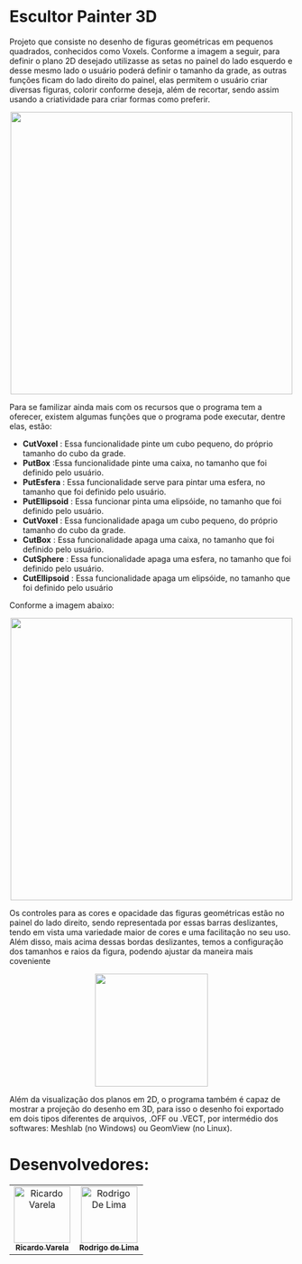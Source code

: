 <h1>Escultor Painter 3D</h1>

Projeto que consiste no desenho de figuras geométricas em pequenos quadrados, conhecidos como Voxels. Conforme a imagem a seguir, para definir o plano 2D desejado utilizasse as setas no painel do lado esquerdo e desse mesmo lado o usuário poderá definir o tamanho da grade, as outras funções ficam do lado direito do painel, elas permitem o usuário criar diversas figuras, colorir conforme deseja, além de recortar, sendo assim usando a criatividade para criar formas como preferir.

<p align="center"> 
<img src="https://user-images.githubusercontent.com/48896758/60150988-4be7d180-97b1-11e9-93ab-33a62b015ad9.jpg" width="500px;" style="max-width:100%;">
 </p>

Para se familizar ainda mais com os recursos que o programa tem a oferecer, existem algumas funções que o programa pode executar, dentre elas, estão:

<ul>
   <li><b><font style="vertical-align: inherit;"><font style="vertical-align: inherit;">CutVoxel</font></font></b><font style="vertical-align: inherit;"><font style="vertical-align: inherit;"> : Essa funcionalidade pinte um cubo pequeno, do próprio tamanho do cubo da grade.</font></font></li> 
   <li><b><font style="vertical-align: inherit;"><font style="vertical-align: inherit;">PutBox</font></font></b><font style="vertical-align: inherit;"><font style="vertical-align: inherit;"> :Essa funcionalidade pinte uma caixa, no tamanho que foi definido pelo usuário.</font></font></li> 
   <li><b><font style="vertical-align: inherit;"><font style="vertical-align: inherit;">PutEsfera</font></font></b><font style="vertical-align: inherit;"><font style="vertical-align: inherit;"> : Essa funcionalidade serve para pintar uma esfera, no tamanho que foi definido pelo usuário.</font></font></li>
   <li><b><font style="vertical-align: inherit;"><font style="vertical-align: inherit;">PutEllipsoid</font></font></b><font style="vertical-align: inherit;"><font style="vertical-align: inherit;"> : Essa funcionar pinta uma elipsóide, no tamanho que foi definido pelo usuário.</font></font></li> 
   <li><b><font style="vertical-align: inherit;"><font style="vertical-align: inherit;">CutVoxel</font></font></b><font style="vertical-align: inherit;"><font style="vertical-align: inherit;"> : Essa funcionalidade apaga um cubo pequeno, do próprio tamanho do cubo da grade.</font></font></li> 
   <li><b><font style="vertical-align: inherit;"><font style="vertical-align: inherit;">CutBox</font></font></b><font style="vertical-align: inherit;"><font style="vertical-align: inherit;"> : Essa funcionalidade apaga uma caixa, no tamanho que foi definido pelo usuário.</font></font></li> 
   <li><b><font style="vertical-align: inherit;"><font style="vertical-align: inherit;">CutSphere</font></font></b><font style="vertical-align: inherit;"><font style="vertical-align: inherit;"> : Essa funcionalidade apaga uma esfera, no tamanho que foi definido pelo usuário.</font></font></li>
   <li><b><font style="vertical-align: inherit;"><font style="vertical-align: inherit;">CutEllipsoid</font></font></b><font style="vertical-align: inherit;"><font style="vertical-align: inherit;"> : Essa funcionalidade apaga um elipsóide, no tamanho que foi definido pelo usuário</font></font></li>
 </ul>
 
 Conforme a imagem abaixo:
 
 <p align="center"> 
<img src="https://user-images.githubusercontent.com/48896758/60151342-cbc26b80-97b2-11e9-85e5-f1f25dbfdd1b.jpg" width="500px;" style="max-width:100%;">
 </p>
 
 Os controles para as cores e opacidade das figuras geométricas estão no painel do lado direito, sendo representada por essas barras deslizantes, tendo em vista uma variedade maior de cores e uma facilitação no seu uso. Além disso, mais acima dessas bordas deslizantes, temos a configuração dos tamanhos e raios da figura, podendo ajustar da maneira mais coveniente 
 
<p align="center"> 
<img src="https://user-images.githubusercontent.com/48896758/60151646-e9440500-97b3-11e9-89c8-76e536b2b6ee.jpg" width="200px;" style="max-width:80%;">
</p>

 
 Além da visualização dos planos em 2D, o programa também é capaz de mostrar a projeção do desenho em 3D, para isso o desenho foi exportado em dois tipos diferentes de arquivos, .OFF ou .VECT, por intermédio dos softwares: Meshlab (no Windows) ou GeomView (no Linux).
 
<h1>Desenvolvedores:</h1>
 
 <table>
  <tbody><tr>
    <td align="center">
      <a href="https://github.com/ricardomvv">
        <img src="https://avatars0.githubusercontent.com/u/48896758?s=460&v=4" width="100px;" alt="Ricardo Varela" style="max-width:100%;">
        <br>
        <sub><b>Ricardo Varela</b></sub>
      </a><br>
    </td>
    <td align="center">
      <a href="https://github.com/rodrigols-10">
        <img src="https://avatars3.githubusercontent.com/u/49422747?s=460&v=4" width="100px;" alt="Rodrigo De Lima" style="max-width:100%;">
        <br>
        <sub><b>Rodrigo de Lima</b></sub>
      </a><br>
    </td>
  </tr>
</tbody></table>

